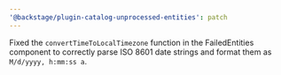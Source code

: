 ```yaml
---
'@backstage/plugin-catalog-unprocessed-entities': patch
---
```


Fixed the `convertTimeToLocalTimezone` function in the FailedEntities component to correctly parse ISO 8601 date strings and format them as `M/d/yyyy, h:mm:ss a`.
